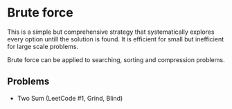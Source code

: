 # Brute force

This is a simple but comprehensive strategy that systematically explores every option untill the solution is found. It is efficient for small but inefficient for large scale problems.

Brute force can be applied to searching, sorting and compression problems.

## Problems

- Two Sum (LeetCode #1, Grind, Blind)
